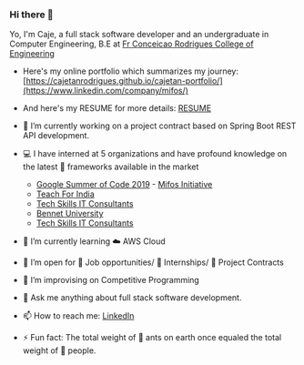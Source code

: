 ### Hi there 👋

Yo, I'm Caje, a full stack software developer and an undergraduate in Computer Engineering, B.E at  [Fr Conceicao Rodrigues College of Engineering](https://www.linkedin.com/school/fr.-conceicao-rodrigues-college-of-engineering/)

- Here's my online portfolio which summarizes my journey: [https://cajetanrodrigues.github.io/cajetan-portfolio/](https://www.linkedin.com/company/mifos/)
- And here's my RESUME for more details:  [RESUME](https://drive.google.com/file/d/1UxxQgGsX29XFuVkgaD0cwMcXekpl7-6f/view?usp=sharing)
 
- 🔭 I’m currently working on a project contract based on Spring Boot REST API development.
- :computer: I have interned at 5 organizations and have profound knowledge on the latest :wrench: frameworks  available in the market
  - [Google Summer of Code 2019](https://www.linkedin.com/company/google-summer-of-code-2019/) - [Mifos Initiative](https://www.linkedin.com/company/mifos/)
  - [Teach For India](https://www.linkedin.com/company/teach-for-india/)
  - [Tech Skills IT Consultants](https://www.linkedin.com/company/techskillsit-online-learning-platform/)
  - [Bennet University](https://www.linkedin.com/school/bennett-university/)
  - [Tech Skills IT Consultants](https://www.linkedin.com/company/techskillsit-online-learning-platform/)
- 🌱 I’m currently learning :cloud: AWS Cloud 
- 👯 I’m open for :office: Job opportunities/ :hotel: Internships/ :newspaper: Project Contracts
- 🤔 I’m improvising on Competitive Programming
- 💬 Ask me anything about full stack software development.
- 📫 How to reach me: [LinkedIn](https://www.linkedin.com/in/rodriguescajetan/)
- ⚡ Fun fact: The total weight of :ant: ants on earth once equaled the total weight of :walking: people.

